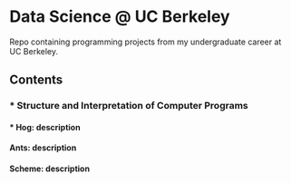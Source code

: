 # Data Science @ UC Berkeley 
Repo containing programming projects from my undergraduate career at UC Berkeley. 

## Contents

### * Structure and Interpretation of Computer Programs
####  * Hog: description 
#### Ants: description
#### Scheme: description
